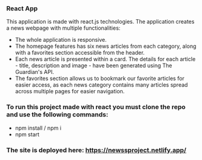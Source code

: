 ### React App

This application is made with react.js technologies. The application creates a news webpage with multiple functionalities:
* The whole application is responsive.
* The homepage features has six news articles from each category, along with a favorites section accessible from the header. 
* Each news article is presented within a card. The details for each article - title, description and image - have been generated using The Guardian's API. 
* The favorites section allows us to bookmark our favorite articles for easier access, as each news category contains many articles spread across multiple pages for easier navigation.

### To run this project made with react you must clone the repo and use the following commands:

* npm install / npm i
* npm start

### The site is deployed here: https://newssproject.netlify.app/

